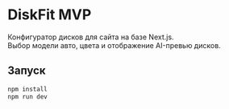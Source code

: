 # DiskFit MVP

Конфигуратор дисков для сайта на базе Next.js.  
Выбор модели авто, цвета и отображение AI-превью дисков.

## Запуск

```bash
npm install
npm run dev
